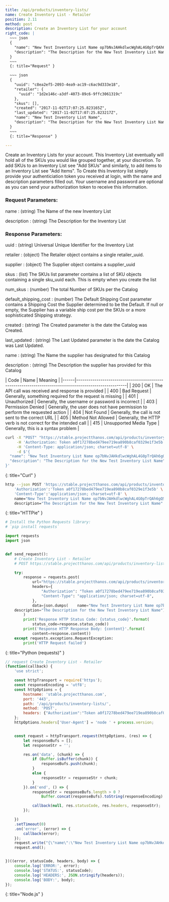 ```yaml
---
title: /api/products/inventory-lists/
name: Create Inventory List - Retailer
position: 2.11
method: post
description: Create an Inventory List for your account
right_code: |
  ~~~ json
  {
    "name": "New Test Inventory List Name op7bNvJAHkdlwcWghAL4G0pTrQAh6gQS",
    "description": "The Description for the New Test Inventory List Name"
  }
  ~~~
  {: title="Request" }

  ~~~ json
  {
    "uuid": "c8ea2ef5-2093-4ea9-ac19-c6ac9d333e18",
    "retailer": {
      "uuid": "1d2e146c-a3df-4073-89c6-9ffc3061319c"
    },
    "skus": [],
    "created": "2017-11-02T17:07:25.823165Z",
    "last_updated": "2017-11-02T17:07:25.823217Z",
    "name": "New Test Inventory List Name",
    "description": "The Description for the New Test Inventory List Name"
  }
  ~~~
  {: title="Response" }

---
```

Create an Inventory Lists for your account. This Inventory List eventually will hold all of the SKUs you would like grouped together, at your discretion. To add SKUs to an Inventory List see "Add SKUs" and similarly, to add items to an Inventory List see "Add Items". To Create this Inventory list simply provide your authenticiation token you received at login, with the name and description parameters filled out. Your username and password are optional as you can send your authorization token to receive this information.

### Request Parameters:

name
: (string) The Name of the new Inventory List

description
: (string) The Description for the Inventory List

### Response Parameters:

uuid
: (string) Universal Unique Identifier for the Inventory List

retailer
: (object) The Retailer object contains a single retailer_uuid.

supplier
: (object) The Supplier object contains a supplier_uuid

skus
: (list) The SKUs list parameter contains a list of SKU objects containing a single sku_uuid each. This is empty when you create the list

num_skus
: (number) The total Number of SKUs per the Catalog

default_shipping_cost
: (number) The Default Shipping Cost parameter contains a Shipping Cost the Supplier determined to be the Default. If null or empty, the Supplier has a variable ship cost per the SKUs or a more sophisticated Shipping strategy.

created
: (string) The Created parameter is the date the Catalog was Created.

last_updated
: (string) The Last Updated parameter is the date the Catalog was Last Updated.

name
: (string) The Name the supplier has designated for this Catalog

description
: (string) The Description the supplier has provided for this Catalog

| Code | Name                   | Meaning                                                                      |
|------|-------------------------------------------------------------------------------------------------------|
| 200  | OK                     | The API call was received and response is provided                           |
| 400  | Bad Request            | Generally, something required for the request is missing                     |
| 401  | Unauthorized           | Generally, the username or password is incorrect                             |
| 403  | Permission Denied      | Generally, the user does not have permission to perform the requested action |
| 404  | Not Found              | Generally, the call is not sent to the correct URL                           |
| 405  | Method Not Allowed     | Generally, the HTTP verb is not correct for the intended call                |
| 415  | Unsupported Media Type | Generally, this is a syntax problem                                          |


~~~ bash
curl -X "POST" "https://stable.projectthanos.com/api/products/inventory-lists/" \
     -H 'Authorization: Token a0f17278bed479ee719ea890b8caf0329e1f3e5b' \
     -H 'Content-Type: application/json; charset=utf-8' \
     -d $'{
  "name": "New Test Inventory List Name op7bNvJAHkdlwcWghAL4G0pTrQAh6gQS",
  "description": "The Description for the New Test Inventory List Name"
}'

~~~
{: title="Curl" }

~~~ bash
http --json POST 'https://stable.projectthanos.com/api/products/inventory-lists/' \
    'Authorization':'Token a0f17278bed479ee719ea890b8caf0329e1f3e5b' \
    'Content-Type':'application/json; charset=utf-8' \
    name="New Test Inventory List Name op7bNvJAHkdlwcWghAL4G0pTrQAh6gQS" \
    description="The Description for the New Test Inventory List Name"

~~~
{: title="HTTPie" }

~~~ python
# Install the Python Requests library:
# `pip install requests`

import requests
import json


def send_request():
    # Create Inventory List - Retailer
    # POST https://stable.projectthanos.com/api/products/inventory-lists/

    try:
        response = requests.post(
            url="https://stable.projectthanos.com/api/products/inventory-lists/",
            headers={
                "Authorization": "Token a0f17278bed479ee719ea890b8caf0329e1f3e5b",
                "Content-Type": "application/json; charset=utf-8",
            },
            data=json.dumps(    name="New Test Inventory List Name op7bNvJAHkdlwcWghAL4G0pTrQAh6gQS" \
    description="The Description for the New Test Inventory List Name")
        )
        print('Response HTTP Status Code: {status_code}'.format(
            status_code=response.status_code))
        print('Response HTTP Response Body: {content}'.format(
            content=response.content))
    except requests.exceptions.RequestException:
        print('HTTP Request failed')

~~~
{: title="Python (requests)" }

~~~ javascript
// request Create Inventory List - Retailer
(function(callback) {
    'use strict';

    const httpTransport = require('https');
    const responseEncoding = 'utf8';
    const httpOptions = {
        hostname: 'stable.projectthanos.com',
        port: '443',
        path: '/api/products/inventory-lists/',
        method: 'POST',
        headers: {"Authorization":"Token a0f17278bed479ee719ea890b8caf0329e1f3e5b","Content-Type":"application/json; charset=utf-8"}
    };
    httpOptions.headers['User-Agent'] = 'node ' + process.version;


    const request = httpTransport.request(httpOptions, (res) => {
        let responseBufs = [];
        let responseStr = '';

        res.on('data', (chunk) => {
            if (Buffer.isBuffer(chunk)) {
                responseBufs.push(chunk);
            }
            else {
                responseStr = responseStr + chunk;
            }
        }).on('end', () => {
            responseStr = responseBufs.length > 0 ?
                Buffer.concat(responseBufs).toString(responseEncoding) : responseStr;

            callback(null, res.statusCode, res.headers, responseStr);
        });

    })
    .setTimeout(0)
    .on('error', (error) => {
        callback(error);
    });
    request.write("{\"name\":\"New Test Inventory List Name op7bNvJAHkdlwcWghAL4G0pTrQAh6gQS\",\"description\":\"The Description for the New Test Inventory List Name\"}")
    request.end();


})((error, statusCode, headers, body) => {
    console.log('ERROR:', error);
    console.log('STATUS:', statusCode);
    console.log('HEADERS:', JSON.stringify(headers));
    console.log('BODY:', body);
});

~~~
{: title="Node.js" }
